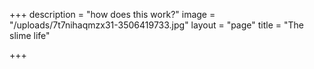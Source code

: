 +++
description = "how does this work?"
image = "/uploads/7t7nihaqmzx31-3506419733.jpg"
layout = "page"
title = "The slime life"

+++
